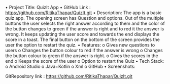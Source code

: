 •	Project Title: QuizIt App 
•	GitHub Link : https://github.com/RitikaThapar/QuizIt.git
•	Description: The app is a basic quiz app. The opening screen has Question and options. Out of the multiple buttons the user selects the right answer according to them and the color of the button changes to green if the answer is right and to red it the answer is wrong. It keeps updating the user score and towards the end displays the score in a toast. The final button on the bottom of the screen provides the user the option to restart the quiz.
•	Features: 
o	Gives new questions to users
o	Changes the button colour to red if the answer is wrong
o	Changes the button colour to green if the answer is right.
o	Gives the scores in the end
o	Keeps the score of the user
o	Option to restart the Quiz
•	Tech Stack: 
o	Android Studio
o	Java+Kotlin
o	Xml
o	GitHub
•	Screenshots: 
 
 
 

GitRepository link : https://github.com/RitikaThapar/QuizIt.git
